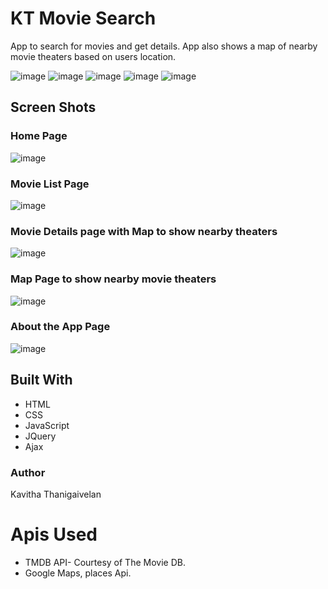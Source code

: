 # KT Movie Search
App to search for movies and get details. App also shows a map of nearby movie theaters based on users location.

![image](https://user-images.githubusercontent.com/33758117/35353807-39da769c-00fd-11e8-8d47-cfb5fc3f93a5.png)
![image](https://user-images.githubusercontent.com/33758117/35353816-3f96e8a4-00fd-11e8-9871-35779d77577f.png)
![image](https://user-images.githubusercontent.com/33758117/35353826-47bf6fba-00fd-11e8-8830-7b9ec6f6e72c.png)
![image](https://user-images.githubusercontent.com/33758117/35353833-4d8caa98-00fd-11e8-9474-e42281ecbaf1.png)
![image](https://user-images.githubusercontent.com/33758117/35353849-528cd842-00fd-11e8-87c1-031c42386d3d.png)


## Screen Shots
### Home Page
![image](https://user-images.githubusercontent.com/33758117/35353807-39da769c-00fd-11e8-8d47-cfb5fc3f93a5.png)

### Movie List Page
![image](https://user-images.githubusercontent.com/33758117/35353816-3f96e8a4-00fd-11e8-9871-35779d77577f.png)

### Movie Details page with Map to show nearby theaters
![image](https://user-images.githubusercontent.com/33758117/35353826-47bf6fba-00fd-11e8-8830-7b9ec6f6e72c.png)

### Map Page to show nearby movie theaters
![image](https://user-images.githubusercontent.com/33758117/35353833-4d8caa98-00fd-11e8-9474-e42281ecbaf1.png)

### About the App Page
![image](https://user-images.githubusercontent.com/33758117/35353849-528cd842-00fd-11e8-87c1-031c42386d3d.png)


## Built With
- HTML
- CSS
- JavaScript
- JQuery
- Ajax

### Author
Kavitha Thanigaivelan

# Apis Used
- TMDB API- Courtesy of The Movie DB.
- Google Maps, places Api.


